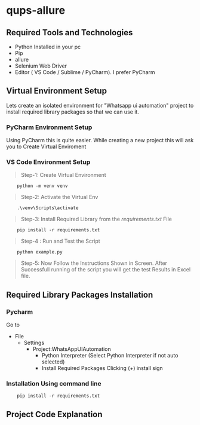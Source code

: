 # qups-allure
## Required Tools and Technologies
* Python Installed in your pc
* Pip
* allure
* Selenium Web Driver
* Editor ( VS Code / Sublime / PyCharm). I prefer PyCharm

## Virtual Environment Setup
Lets create an isolated environment for "Whatsapp ui automation" project to install required library packages so that we can use it.
### PyCharm Environment Setup
Using PyCharm this is quite easier. While creating a new project this will ask you to Create Virtual Enviroment

### VS Code Environment Setup


> Step-1: Create Virtual Environment
```shell
    python -m venv venv

```
> Step-2: Activate the Virtual Env
```shell
    .\venv\Scripts\activate

```
> Step-3: Install Required Library from the *requirements.txt* File
```shell
    pip install -r requirements.txt

```
> Step-4 : Run and Test the Script 
```shell
    python example.py
```
> Step-5: Now Follow the Instructions Shown in Screen. After Successfull running of the script you will get the test Results in Excel file.

## Required Library Packages Installation
### Pycharm
Go to 
* File 
    - Settings
      - Project:WhatsAppUIAutomation
        - Python Interpreter  (Select Python Interpreter if not auto selected)
        - Install Required Packages Clicking (+) install sign
### Installation Using command line
```shell
    pip install -r requirements.txt
```

## Project Code Explanation